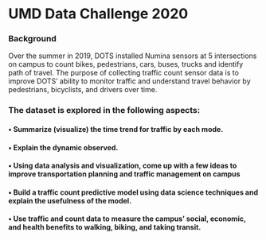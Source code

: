 # UMD Data Challenge 2020
### Background
Over the summer in 2019, DOTS installed Numina sensors at 5 intersections on campus to count bikes, pedestrians, cars, buses, trucks and identify path of travel. The purpose of collecting traffic count sensor data is to improve DOTS’ ability to monitor traffic and understand travel behavior by pedestrians, bicyclists, and drivers over time.

### The dataset is explored in the following aspects:
#### •	Summarize (visualize) the time trend for traffic by each mode. 
#### •	Explain the dynamic observed.
#### • Using data analysis and visualization, come up with a few ideas to improve transportation planning and traffic management on campus
#### • Build a traffic count predictive model using data science techniques and explain the usefulness of the model.
#### • Use traffic and count data to measure the campus’ social, economic, and health benefits to walking, biking, and taking transit.
